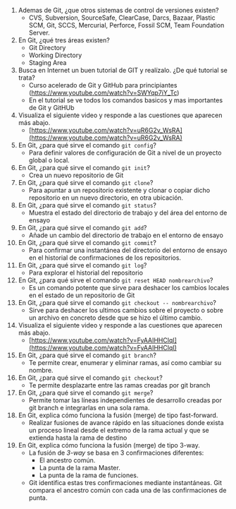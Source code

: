 1. Ademas de Git, ¿que otros sistemas de control de versiones existen?
	- CVS, Subversion, SourceSafe, ClearCase, Darcs, Bazaar, Plastic SCM, Git, SCCS, Mercurial, Perforce, Fossil SCM, Team Foundation Server.
2. En Git, ¿qué tres áreas existen?
	- Git Directory
	- Working Directory
	- Staging Area
3. Busca en Internet un buen tutorial de GIT y realízalo. ¿De qué tutorial se trata?
	- Curso acelerado de Git y GitHub para principiantes (https://www.youtube.com/watch?v=SWYqp7iY_Tc)
	- En el tutorial se ve todos los comandos basicos y mas importantes de Git y GitHUb
4. Visualiza el siguiente video y responde a las cuestiones que aparecen más abajo.
	- [https://www.youtube.com/watch?v=uR6G2v_WsRA](https://www.youtube.com/watch?v=uR6G2v_WsRA)
5. En Git, ¿para qué sirve el comando `git config`?
	- Para definir valores de configuración de Git a nivel de un proyecto global o local.
6. En Git, ¿para qué sirve el comando `git init`?
	- Crea un nuevo repositorio de Git
7. En Git, ¿para qué sirve el comando `git clone`?
	- Para apuntar a un repositorio existente y clonar o copiar dicho repositorio en un nuevo directorio, en otra ubicación.
8. En Git, ¿para qué sirve el comando `git status`?
	- Muestra el estado del directorio de trabajo y del área del entorno de ensayo
9. En Git, ¿para qué sirve el comando `git add`?
	- Añade un cambio del directorio de trabajo en el entorno de ensayo
10. En Git, ¿para qué sirve el comando `git commit`?
	- Para confirmar una instantánea del directorio del entorno de ensayo en el historial de confirmaciones de los repositorios.
11. En Git, ¿para qué sirve el comando `git log`?
	- Para explorar el historial del repositorio
12. En Git, ¿para qué sirve el comando `git reset HEAD nombrearchivo`?
	- Es un comando potente que sirve para deshacer los cambios locales en el estado de un repositorio de Git
13. En Git, ¿para qué sirve el comando `git checkout -- nombrearchivo`?
	- Sirve para deshacer los ultimos cambios sobre el proyecto o sobre un archivo en concreto desde que se hizo el último cambio.
14. Visualiza el siguiente video y responde a las cuestiones que aparecen más abajo.
	- [https://www.youtube.com/watch?v=FyAAIHHClqI](https://www.youtube.com/watch?v=FyAAIHHClqI)
15. En Git, ¿para qué sirve el comando `git branch`?
	- Te permite crear, enumerar y eliminar ramas, así como cambiar su nombre.
16. En Git, ¿para qué sirve el comando `git checkout`?
	- Te permite desplazarte entre las ramas creadas por git branch
17. En Git, ¿para qué sirve el comando `git merge`?
	- Permite tomar las líneas independientes de desarrollo creadas por git branch e integrarlas en una sola rama.
18. En Git, explica cómo funciona la fusión (merge) de tipo fast-forward.
	- Realizar fusiones de avance rápido en las situaciones donde exista un proceso lineal desde el extremo de la rama actual y que se extienda hasta la rama de destino
19. En Git, explica cómo funciona la fusión (merge) de tipo 3-way.
	- La fusión de _3-way_ se basa en 3 confirmaciones diferentes:
		-   El ancestro común.
		-   La punta de la rama Master.
		-   La punta de la rama de funciones.
	- Git identifica estas tres confirmaciones mediante instantáneas. Git compara el ancestro común con cada una de las confirmaciones de punta.
